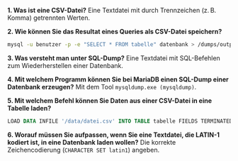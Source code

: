 **1. Was ist eine CSV-Datei?**
Eine Textdatei mit durch Trennzeichen (z. B. Komma) getrennten Werten.

**2. Wie können Sie das Resultat eines Queries als CSV-Datei speichern?**
```bash
mysql -u benutzer -p -e "SELECT * FROM tabelle" datenbank > /dumps/output.csv
```

**3. Was versteht man unter SQL-Dump?**
Eine Textdatei mit SQL-Befehlen zum Wiederherstellen einer Datenbank.

**4. Mit welchem Programm können Sie bei MariaDB einen SQL-Dump einer Datenbank erzeugen?**
Mit dem Tool `mysqldump.exe (mysqldump)`.

**5. Mit welchem Befehl können Sie Daten aus einer CSV-Datei in eine Tabelle laden?**

```sql
LOAD DATA INFILE '/data/datei.csv' INTO TABLE tabelle FIELDS TERMINATED BY ',' LINES TERMINATED BY '\r\n';
```

**6. Worauf müssen Sie aufpassen, wenn Sie eine Textdatei, die LATIN-1 kodiert ist, in eine Datenbank laden wollen?**
Die korrekte Zeichencodierung (`CHARACTER SET latin1`) angeben.
